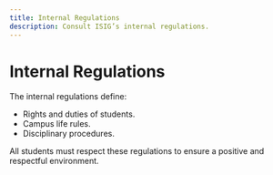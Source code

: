 ```yaml
---
title: Internal Regulations
description: Consult ISIG’s internal regulations.
---
```


# Internal Regulations

The internal regulations define:

- Rights and duties of students.
- Campus life rules.
- Disciplinary procedures.

All students must respect these regulations to ensure a positive and respectful environment.
